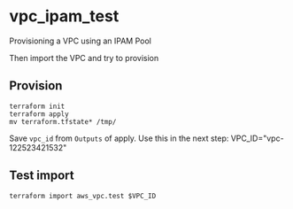 # vpc_ipam_test

Provisioning a VPC using an IPAM Pool

Then import the VPC and try to provision

## Provision

```
terraform init
terraform apply
mv terraform.tfstate* /tmp/
```
Save `vpc_id` from `Outputs` of apply. Use this in the next step:
VPC_ID="vpc-122523421532"

## Test import

```
terraform import aws_vpc.test $VPC_ID
```
